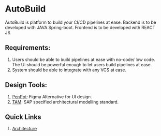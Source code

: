 # AutoBuild

AutoBuild is platform to build your CI/CD pipelines at ease.
Backend is to be developed with JAVA Spring-boot.
Frontend is to be developed with REACT JS.

## Requirements:
1. Users should be able to build pipelines at ease with no-code/ low code. The UI should be powerful enough to let users build pipelines at ease. 
2. System should be able to integrate with any VCS at ease.

## Design Tools:
1. [PenPot](https://design.penpot.app/#/dashboard/recent?team-id=e7c79b0d-7aa0-808c-8006-bb3c3d557ad4): Figma Alternative for UI design. 
2. [TAM](https://help.sap.com/docs/SAP_POWERDESIGNER/1cc460ad80f446e6a9d19303919ee269/c818cfa96e1b1014abb5d137d4620b1e.html): SAP specified architectural modelling standard.

## Quick Links
1. [Architecture](./architecture/architecture.md)